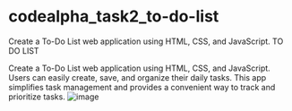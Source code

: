 # codealpha_task2_to-do-list
Create a To-Do List web application using HTML, CSS, and JavaScript.
TO DO LIST

Create a To-Do List web application using
HTML, CSS, and JavaScript. Users can easily
create, save, and organize their daily tasks.
This app simplifies task management and
provides a convenient way to track and
prioritize tasks.
![image](https://github.com/RaoSaheb7777/codealpha_task2_to-do-list/assets/160231718/a35fee48-16a6-4d02-b24e-ab80f1805253)

